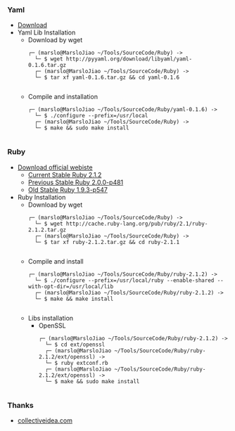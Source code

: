 ### Yaml
- [Download](http://pyyaml.org/download/libyaml/)
- Yaml Lib Installation
    - Download by wget
        <pre><code>┌─ (marslo@MarsloJiao ~/Tools/SourceCode/Ruby) ->
        └─ $ wget http://pyyaml.org/download/libyaml/yaml-0.1.6.tar.gz
        ┌─ (marslo@MarsloJiao ~/Tools/SourceCode/Ruby) ->
        └─ $ tar xf yaml-0.1.6.tar.gz && cd yaml-0.1.6
        </code></pre>
    - Compile and installation
        <pre><code>┌─ (marslo@MarsloJiao ~/Tools/SourceCode/Ruby/yaml-0.1.6) ->
        └─ $ ./configure --prefix=/usr/local
        ┌─ (marslo@MarsloJiao ~/Tools/SourceCode/Ruby) ->
        └─ $ make && sudo make install
        </code></pre>

### Ruby
- [Download official webiste](https://www.ruby-lang.org/en/downloads/)
  - [Current Stable Ruby 2.1.2](http://cache.ruby-lang.org/pub/ruby/2.1/ruby-2.1.2.tar.gz)
  - [Previous Stable Ruby 2.0.0-p481](http://cache.ruby-lang.org/pub/ruby/2.0/ruby-2.0.0-p481.tar.gz)
  - [Old Stable Ruby 1.9.3-p547](http://cache.ruby-lang.org/pub/ruby/1.9/ruby-1.9.3-p547.tar.gz)
- Ruby Installation
    - Download by wget
        <pre><code>┌─ (marslo@MarsloJiao ~/Tools/SourceCode/Ruby) ->
        └─ $ wget http://cache.ruby-lang.org/pub/ruby/2.1/ruby-2.1.2.tar.gz
        ┌─ (marslo@MarsloJiao ~/Tools/SourceCode/Ruby) ->
        └─ $ tar xf ruby-2.1.2.tar.gz && cd ruby-2.1.1
        </code></pre>
    - Compile and install
        <pre><code>┌─ (marslo@MarsloJiao ~/Tools/SourceCode/Ruby/ruby-2.1.2) ->
        └─ $ ./configure --prefix=/usr/local/ruby --enable-shared --with-opt-dir=/usr/local/lib
        ┌─ (marslo@MarsloJiao ~/Tools/SourceCode/Ruby/ruby-2.1.2) ->
        └─ $ make && make install
        </code></pre>
    - Libs installation
        - OpenSSL
            <pre><code>┌─ (marslo@MarsloJiao ~/Tools/SourceCode/Ruby/ruby-2.1.2) ->
            └─ $ cd ext/openssl
            ┌─ (marslo@MarsloJiao ~/Tools/SourceCode/Ruby/ruby-2.1.2/ext/openssl) ->
            └─ $ ruby extconf.rb
            ┌─ (marslo@MarsloJiao ~/Tools/SourceCode/Ruby/ruby-2.1.2/ext/openssl) ->
            └─ $ make && sudo make install
            </code></pre>

### Thanks
- [collectiveidea.com](http://collectiveidea.com/blog/archives/2011/10/31/install-ruby-193-with-libyaml-on-centos/)
